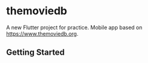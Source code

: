 # themoviedb

A new Flutter project for practice. Mobile app based on https://www.themoviedb.org.

## Getting Started


